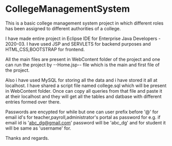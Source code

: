 # CollegeManagementSystem
This is a basic college management system project in which different roles has been assigned to different authorities of a college.

I have made entire project in Eclipse IDE for Enterprise Java Developers - 2020-03.
I have used JSP and SERVLETS for backend purposes and HTML,CSS,BOOTSTRAP for frontend.

All the main files are present in WebContent folder of the project and one can run the project by --Home.jsp-- file which is the main and first file of the project.

Also i have used MySQL for storing all the data and i have stored it all at localhost. I have shared a script file named college.sql which will be present in WebContent folder. Once can copy all queries from that file and paste it at their localhost and they will get all the tables and datbase with different entries formed over there.

Passwords are encypted for while but one can user prefix before '@' for email id's for teacher,payroll,administrator's portal as password for e.g. if email id is 'abc_dg@gmail.com' password will be 'abc_dg' and for student it will be same as 'username' for.

Thanks and regards.
